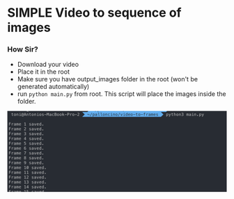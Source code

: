 # SIMPLE Video to sequence of images

### How Sir?
- Download your video
- Place it in the root
- Make sure you have output_images folder in the root (won't be generated automatically)
- run ```python main.py``` from root. This script will place the images inside the folder.

![Site](./cover.png)
